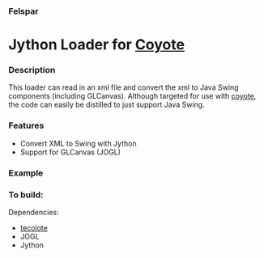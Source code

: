 ### Felspar

Jython Loader for [Coyote](https://github.com/pjdufour/coyote)
===

### Description

This loader can read in an xml file and convert the xml to Java Swing components (including GLCanvas).  Although targeted for use with [coyote](https://github.com/pjdufour/coyote), the code can easily be distilled to just support Java Swing.

### Features

 - Convert XML to Swing with Jython
 - Support for GLCanvas (JOGL)

### Example


### To build:

Dependencies:

- [tecolote](https://github.com/pjdufour/tecolote)
- JOGL
- Jython
